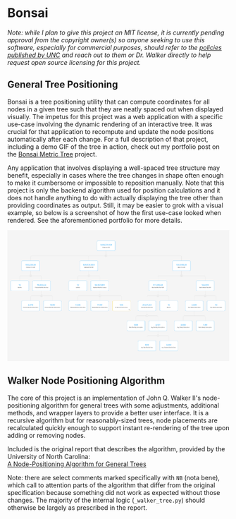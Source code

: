 # Bonsai

*Note: while I plan to give this project an MIT license, it is currently pending approval from the
copyright owner(s) so anyone seeking to use this software, especially for commercial purposes, should
refer to the <a href="https://policies.unc.edu/TDClient/2833/Portal/KB/ArticleDet?ID=132138"
target="_blank">policies published by UNC</a> and reach out to them or Dr. Walker directly to help request
open source licensing for this project.*

## General Tree Positioning

Bonsai is a tree positioning utility that can compute coordinates for all nodes in a given tree such
that they are neatly spaced out when displayed visually. The impetus for this project was a
web application with a specific use-case involving the dynamic rendering of an interactive tree.
It was crucial for that application to recompute and update the node positions automatically
after each change. For a full description of that project, including a demo GIF of the tree in action,
check out my portfolio post on the [Bonsai Metric Tree](https://terryliu.com/portfolio/bonsai) project.

Any application that involves displaying a well-spaced tree structure may benefit, especially in cases
where the tree changes in shape often enough to make it cumbersome or impossible to reposition manually.
Note that this project is only the backend algorithm used for position calculations and it does not
handle anything to do with actually displaying the tree other than providing coordinates as output.
Still, it may be easier to grok with a visual example, so below is a screenshot of how the first
use-case looked when rendered. See the aforementioned portfolio for more details.

![Bonsai Metric Tree Example](docs/bonsai_example.png)

## Walker Node Positioning Algorithm

The core of this project is an implementation of John Q. Walker II's node-positioning algorithm for
general trees with some adjustments, additional methods, and wrapper layers to provide a better user
interface. It is a recursive algorithm but for reasonably-sized trees, node placements are
recalculated quickly enough to support instant re-rendering of the tree upon adding or removing
nodes.

Included is the original report that describes the algorithm, provided by the University of North
Carolina:\
<a href="docs/89-034.pdf" target="_blank">A Node-Positioning Algorithm for General Trees</a>

Note: there are select comments marked specifically with `NB` (nota bene), which call to attention
parts of the algorithm that differ from the original specification because something did not work as
expected without those changes. The majority of the internal logic (`_walker_tree.py`) should
otherwise be largely as prescribed in the report.
